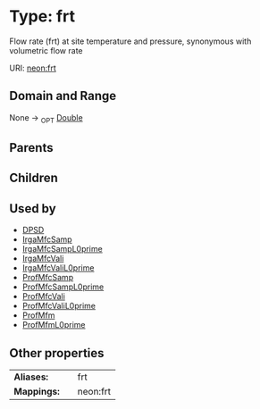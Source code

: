 
# Type: frt


Flow rate (frt) at site temperature and pressure, synonymous with volumetric flow rate

URI: [neon:frt](https://data.neonscience.org/frt)


## Domain and Range

None ->  <sub>OPT</sub> [Double](types/Double.md)

## Parents


## Children


## Used by

 * [DPSD](DPSD.md)
 * [IrgaMfcSamp](IrgaMfcSamp.md)
 * [IrgaMfcSampL0prime](IrgaMfcSampL0prime.md)
 * [IrgaMfcVali](IrgaMfcVali.md)
 * [IrgaMfcValiL0prime](IrgaMfcValiL0prime.md)
 * [ProfMfcSamp](ProfMfcSamp.md)
 * [ProfMfcSampL0prime](ProfMfcSampL0prime.md)
 * [ProfMfcVali](ProfMfcVali.md)
 * [ProfMfcValiL0prime](ProfMfcValiL0prime.md)
 * [ProfMfm](ProfMfm.md)
 * [ProfMfmL0prime](ProfMfmL0prime.md)

## Other properties

|  |  |  |
| --- | --- | --- |
| **Aliases:** | | frt |
| **Mappings:** | | neon:frt |

